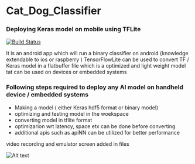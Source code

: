 # Cat_Dog_Classifier
### Deploying Keras model on mobile using TFLite
 
[![Build Status](https://travis-ci.org/joemccann/dillinger.svg?branch=master)](https://travis-ci.org/joemccann/dillinger)

It is an android app which will run  a binary classifier on android (knowledge extendable to ios or raspberry )
TensorFlowLite can be used to convert TF / Keras model in a flatbuffer file which is a optimized and light weight model tat can be used on devices or embedded systems 

### Following steps required to deploy any AI model on handheld device / embedded systems 
  - Making a model ( either Keras hdf5 format or binary model)
  - optimizing and testing model in the woekspace 
  - converting model in tflite format 
  - optimizarion wrt latency, space etx can be done before converting 
  - additional apis such as apiNN can be utilized for better performance

video recording and emulator screen added in files 

![Alt text](relative/path/to/img.jpg?raw=true "/Users/apple/Desktop")
